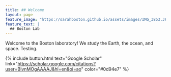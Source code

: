 ```yaml
---
title: ## Welcome
layout: page
feature_image: "https://sarahboston.github.io/assets/images/IMG_3853.JPG"
feature_text: |
  ## Boston Lab
---
```


Welcome to the Boston laboratory! We study the Earth, the ocean, and space. Testing.

{% include button.html text="Google Scholar" link="https://scholar.google.com/citations?user=BlvnMOgAAAAJ&hl=en&oi=ao" color="#0d94e7" %}